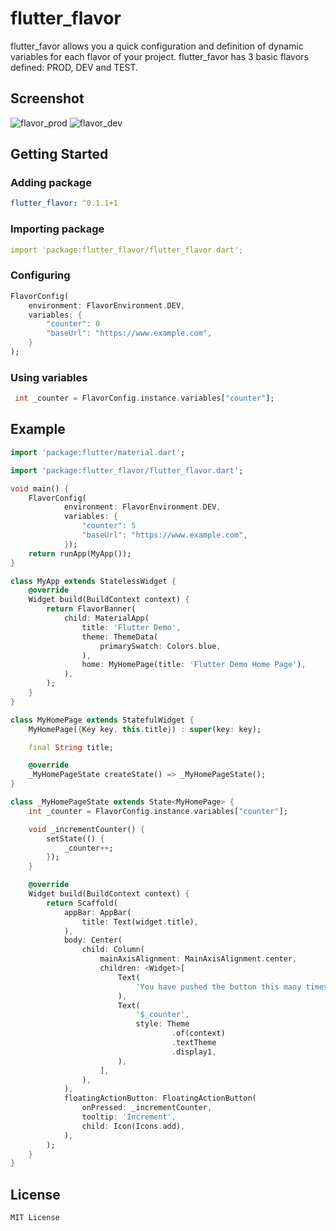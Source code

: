 # flutter_flavor

flutter_favor allows you a quick configuration and definition of dynamic variables for each flavor of your project. flutter_favor has 3 basic flavors defined: PROD, DEV and TEST.

## Screenshot

![flavor_prod](https://github.com/lrferreiro/flutter_flavor/tree/master/screenshot/flavor_prod.png)
![flavor_dev](https://github.com/lrferreiro/flutter_flavor/tree/master/screenshot/flavor_dev.png)

## Getting Started

### Adding package

```yaml
flutter_flavor: ^0.1.1+1
```

### Importing package
```yaml
import 'package:flutter_flavor/flutter_flavor.dart';
```

### Configuring

```dart
FlavorConfig(
    environment: FlavorEnvironment.DEV,
    variables: {
        "counter": 0
        "baseUrl": "https://www.example.com",
    }
);
```

### Using variables

```dart
 int _counter = FlavorConfig.instance.variables["counter"];
```

## Example

```dart
import 'package:flutter/material.dart';

import 'package:flutter_flavor/flutter_flavor.dart';

void main() {
    FlavorConfig(
            environment: FlavorEnvironment.DEV,
            variables: {
                "counter": 5
                "baseUrl": "https://www.example.com",
            });
    return runApp(MyApp());
}

class MyApp extends StatelessWidget {
    @override
    Widget build(BuildContext context) {
        return FlavorBanner(
            child: MaterialApp(
                title: 'Flutter Demo',
                theme: ThemeData(
                    primarySwatch: Colors.blue,
                ),
                home: MyHomePage(title: 'Flutter Demo Home Page'),
            ),
        );
    }
}

class MyHomePage extends StatefulWidget {
    MyHomePage({Key key, this.title}) : super(key: key);

    final String title;

    @override
    _MyHomePageState createState() => _MyHomePageState();
}

class _MyHomePageState extends State<MyHomePage> {
    int _counter = FlavorConfig.instance.variables["counter"];

    void _incrementCounter() {
        setState(() {
            _counter++;
        });
    }

    @override
    Widget build(BuildContext context) {
        return Scaffold(
            appBar: AppBar(
                title: Text(widget.title),
            ),
            body: Center(
                child: Column(
                    mainAxisAlignment: MainAxisAlignment.center,
                    children: <Widget>[
                        Text(
                            'You have pushed the button this many times:',
                        ),
                        Text(
                            '$_counter',
                            style: Theme
                                    .of(context)
                                    .textTheme
                                    .display1,
                        ),
                    ],
                ),
            ),
            floatingActionButton: FloatingActionButton(
                onPressed: _incrementCounter,
                tooltip: 'Increment',
                child: Icon(Icons.add),
            ),
        );
    }
}
```

## License

    MIT License